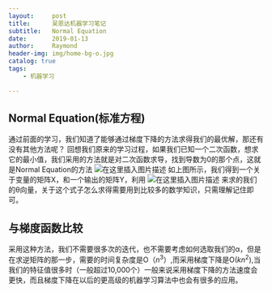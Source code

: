 ```yaml
---
layout:     post
title:      吴恩达机器学习笔记
subtitle:   Normal Equation
date:       2019-01-13
author:     Raymond
header-img: img/home-bg-o.jpg
catalog: true
tags:
    - 机器学习

---
```




## Normal Equation(标准方程)

通过前面的学习，我们知道了能够通过梯度下降的方法求得我们的最优解，那还有没有其他方法呢？
回想我们原来的学习过程，如果我们已知一个二次函数，想求它的最小值，我们采用的方法就是对二次函数求导，找到导数为0的那个点，这就是Normal Equation的方法
![在这里插入图片描述](https://img-blog.csdnimg.cn/20190115212942145.png?x-oss-process=image/watermark,type_ZmFuZ3poZW5naGVpdGk,shadow_10,text_aHR0cHM6Ly9ibG9nLmNzZG4ubmV0L3dlaXhpbl80Mjk3MDQ1Ng==,size_16,color_FFFFFF,t_70)
如上图所示，我们得到一个关于变量的矩阵X，和一个输出的矩阵Y，利用
![在这里插入图片描述](https://img-blog.csdnimg.cn/20190115213100179.png)
来求的我们的θ向量，关于这个式子怎么求得需要用到比较多的数学知识，只需理解记住即可。
## 与梯度函数比较
采用这种方法，我们不需要很多次的迭代，也不需要考虑如何选取我们的α，但是在求逆矩阵的那一步，需要的时间复杂度是O（$n^3$）,而采用梯度下降是O($kn^2$),当我们的特征值很多时（一般超过10,000个）一般来说采用梯度下降的方法速度会更快，而且梯度下降在以后的更高级的机器学习算法中也会有很多的应用。